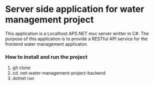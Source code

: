 <h1>Server side application for water management project</h1>
<p>This application is a Localhost APS.NET mvc server writter in C#. The purpose of this application is to provide a RESTful API service for the frontend water management applicaton. </p>
<h3>How to install and run the project</h3>
<ol>
  <li>git clone  </li>
  <li>cd .net-water-management-project-backend</li>
  <li>dotnet run</li>
</ol>
